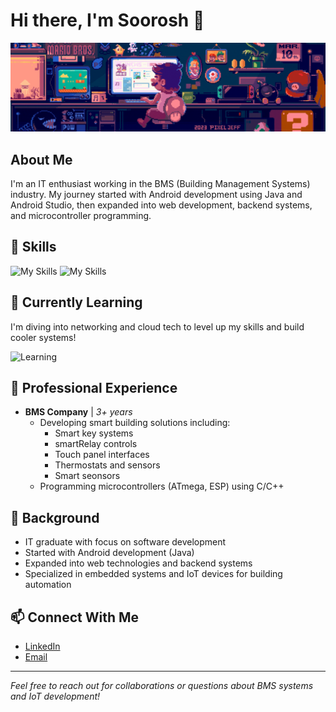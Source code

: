 # Hi there, I'm Soorosh 👋

![Banner](./banner.gif)

## About Me
I'm an IT enthusiast working in the BMS (Building Management Systems) industry. My journey started with Android development using Java and Android Studio, then expanded into web development, backend systems, and microcontroller programming.

## 🔧 Skills
![My Skills](https://skillicons.dev/icons?i=androidstudio,java,flutter,dart,arduino,raspberrypi)
![My Skills](https://skillicons.dev/icons?i=,c,cpp,postman,php,xd,wordpress)

## 🌱 Currently Learning
I'm diving into networking and cloud tech to level up my skills and build cooler systems!

![Learning](https://skillicons.dev/icons?i=aws,azure,docker,kubernetes,networking,linux,py)

## 💼 Professional Experience
- **BMS Company** | *3+ years*
  - Developing smart building solutions including:
    - Smart key systems
    - smartRelay controls
    - Touch panel interfaces
    - Thermostats and sensors
    - Smart seonsors 
  - Programming microcontrollers (ATmega, ESP) using C/C++

## 🌱 Background
- IT graduate with focus on software development
- Started with Android development (Java)
- Expanded into web technologies and backend systems
- Specialized in embedded systems and IoT devices for building automation

## 📫 Connect With Me
<!-- Add your social media links here -->
- [LinkedIn](www.linkedin.com/in/sourosh-tahvilian)
- [Email](soorosh.st@gmail.com)

---
*Feel free to reach out for collaborations or questions about BMS systems and IoT development!*
